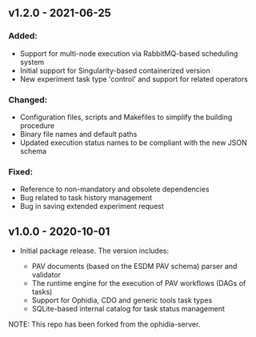 
## v1.2.0 - 2021-06-25

### Added:

- Support for multi-node execution via RabbitMQ-based scheduling system
- Initial support for Singularity-based containerized version
- New experiment task type 'control' and support for related operators

### Changed:

- Configuration files, scripts and Makefiles to simplify the building procedure
- Binary file names and default paths
- Updated execution status names to be compliant with the new JSON schema

### Fixed:

- Reference to non-mandatory and obsolete dependencies 
- Bug related to task history management
- Bug in saving extended experiment request

## v1.0.0 - 2020-10-01

- Initial package release. The version includes:

  - PAV documents (based on the ESDM PAV schema) parser and validator 
  - The runtime engine for the execution of PAV workflows (DAGs of tasks)
  - Support for Ophidia, CDO and generic tools task types
  - SQLite-based internal catalog for task status management

NOTE: This repo has been forked from the ophidia-server. 

